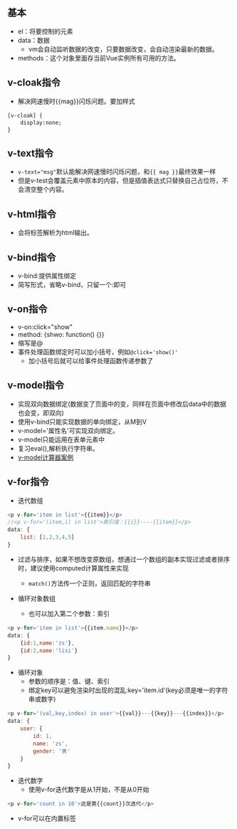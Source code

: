 ## 基本
- el：将要控制的元素
- data：数据
    + vm会自动监听数据的改变，只要数据改变，会自动渲染最新的数据。
- methods：这个对象里面存当前Vue实例所有可用的方法。
## v-cloak指令
- 解决网速慢时{{mag}}闪烁问题。要加样式
```
[v-cloak] {
    display:none;
}
```
## v-text指令
- `v-text="msg"`默认能解决网速慢时闪烁问题，和`{{ mag }}`最终效果一样
- 但是v-test会覆盖元素中原本的内容，但是插值表达式只替换自己占位符，不会清空整个内容。
## v-html指令
- 会将标签解析为html输出。
## v-bind指令
- v-bind:提供属性绑定
- 简写形式，省略v-bind，只留一个:即可
## v-on指令
- v-on:click="show"
- method: {shwo: function() {}}
- 缩写是@
- 事件处理函数绑定时可以加小括号，例如`@click='show()'`
    - 加小括号后就可以给事件处理函数传递参数了
## v-model指令
- 实现双向数据绑定(数据变了页面中的变，同样在页面中修改后data中的数据也会变，即双向)
- 使用v-bind只能实现数据的单向绑定，从M到V
- v-model='属性名'可实现双向绑定。
- v-model只能运用在表单元素中
- 复习eval(),解析执行字符串。
- [v-model计算器案例](../code/v-model计算器.html)
## v-for指令
- 迭代数组
```javascript
<p v-for='item in list'>{{item}}</p>
//<p v-for='(item,i) in list'>索引值：{{i}}----{{item}}</p>
data: {
    list: [1,2,3,4,5]
}
```
- 过滤与排序，如果不想改变原数组，想通过一个数组的副本实现过滤或者排序时，建议使用computed计算属性来实现
  - `match()`方法传一个正则，返回匹配的字符串

- 循环对象数组
    - 也可以加入第二个参数：索引
```javascript
<p v-for='item in list'>{{item.name}}</p>
data: {
    {id:1,name:'zs'},
    {id:2,name:'lisi'}
}
```
- 循环对象
    - 参数的顺序是：值、键、索引
    - 绑定key可以避免渲染时出现的混乱:key='item.id'(key必须是唯一的字符串或数字)
```javascript
<p v-for='(val,key,index) in user'>{{val}}---{{key}}---{{index}}</p>
data: {
    user: {
        id: 1,
        name: 'zs',
        gender: '男'
    }
}
```
- 迭代数字
    - 使用v-for迭代数字是从1开始，不是从0开始
```javascript
<p v-for='count in 10'>这是第{{count}}次迭代</p>
```
- v-for可以在内置标签<template>上对多个元素进行渲染

```javascript
<template v-for="book in books">
	<li>{{book.name}}</li>    
	<li>{{book.author}}</li>    
	   
</template>
```



## v-if指令和v-show指令
- `v-if`指令会直接让元素删除或创建
- `v-show`指令是给元素加了个display:none属性(没有DOM的删除和创建)
- 如果元素需要频繁的切换，最好不要使用v-if，尽量使用v-show
- v-show有初始渲染消耗
## 自定义全局指令(以v-开头)
- 使用Vue.directive()
- 分为全局注册和局部注册
    - 参数1，指令名称，定义时不用加v-，在调用时必须加v-
    - 参数2，是个对象，对象上有相关函数
    ![自定义全局指令](img/自定义全局指令.png)
- 钩子函数
- 和js行为相关的一般放在inserted中去
- 和样式相关的一般放在bind中去

### 自定义指令v-time

- 用于格式化日期
- [v-time自定义指令](../code/组件/时间转换指令)